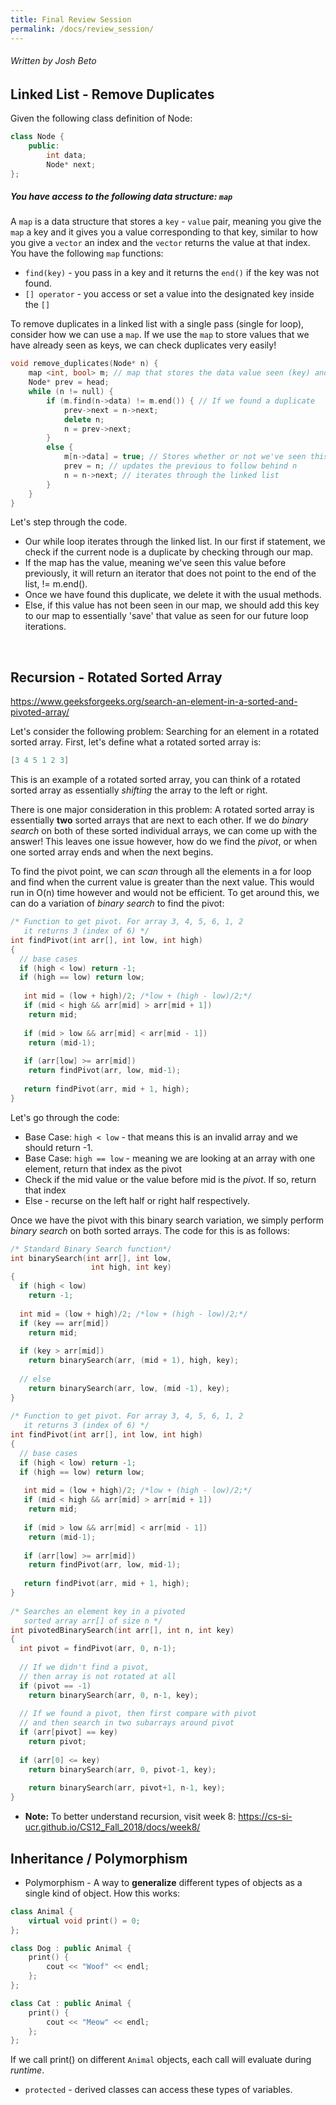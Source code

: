 ```yaml
---
title: Final Review Session
permalink: /docs/review_session/
---
```


###### Written by Josh Beto


## Linked List - Remove Duplicates

Given the following class definition of Node:

```cpp
class Node {
    public:
        int data;
        Node* next;
};
```

##### You have access to the following data structure: `map`
A `map` is a data structure that stores a `key` - `value` pair, meaning you give the `map` a key and it gives you a value corresponding to that key, similar to how you give a `vector` an index and the `vector` returns the value at that index.
You have the following `map` functions:
* `find(key)` - you pass in a key and it returns the `end()` if the key was not found.
* `[] operator` - you access or set a value into the designated key inside the `[]`

To remove duplicates in a linked list with a single pass (single for loop), consider how we can use a `map`. If we use the `map` to store values that we have already seen as keys, we can check duplicates very easily!
```cpp
void remove_duplicates(Node* n) {
    map <int, bool> m; // map that stores the data value seen (key) and whether it's been seen before (value).
    Node* prev = head;
    while (n != null) {
        if (m.find(n->data) != m.end()) { // If we found a duplicate
            prev->next = n->next;
            delete n;
            n = prev->next;
        }
        else {
            m[n->data] = true; // Stores whether or not we've seen this data value
            prev = n; // updates the previous to follow behind n
            n = n->next; // iterates through the linked list
        }
    }
}
```
Let's step through the code. 
* Our while loop iterates through the linked list. In our first if statement, we check if the current node is a duplicate by checking through our map. 
* If the map has the value, meaning we've seen this value before previously, it will return an iterator that does not point to the end of the list, != m.end().
*  Once we have found this duplicate, we delete it with the usual methods. 
*  Else, if this value has not been seen in our map, we should add this key to our map to essentially 'save' that value as seen for our future loop iterations. 
<br>


## Recursion - Rotated Sorted Array
 

https://www.geeksforgeeks.org/search-an-element-in-a-sorted-and-pivoted-array/

 Let's consider the following problem: Searching for an element in a rotated sorted array. First, let's define what a rotated sorted array is:
 ```cpp
[3 4 5 1 2 3]
 ```
 This is an example of a rotated sorted array, you can think of a rotated sorted array as essentially *shifting* the array to the left or right. 
 
 There is one major consideration in this problem: A rotated sorted array is essentially **two** sorted arrays that are next to each other. If we do *binary search* on both of these sorted individual arrays, we can come up with the answer! This leaves one issue however, how do we find the *pivot*, or when one sorted array ends and when the next begins.
 
To find the pivot point, we can *scan* through all the elements in a for loop and find when the current value is greater than the next value. This would run in O(n) time however and would not be efficient. To get around this, we can do a variation of *binary search* to find the pivot:
```cpp 
/* Function to get pivot. For array 3, 4, 5, 6, 1, 2 
   it returns 3 (index of 6) */
int findPivot(int arr[], int low, int high) 
{ 
  // base cases 
  if (high < low) return -1; 
  if (high == low) return low; 
  
   int mid = (low + high)/2; /*low + (high - low)/2;*/
   if (mid < high && arr[mid] > arr[mid + 1]) 
    return mid; 
      
   if (mid > low && arr[mid] < arr[mid - 1]) 
    return (mid-1); 
      
   if (arr[low] >= arr[mid]) 
    return findPivot(arr, low, mid-1); 
      
   return findPivot(arr, mid + 1, high); 
} 
```
Let's go through the code:
* Base Case: `high < low` - that means this is an invalid array and we should return -1.
* Base Case: `high == low` - meaning we are looking at an array with one element, return that index as the pivot
* Check if the mid value or the value before mid is the *pivot*. If so, return that index
* Else - recurse on the left half or right half respectively. 

Once we have the pivot with this binary search variation, we simply perform *binary search* on both sorted arrays. The code for this is as follows:
```cpp
/* Standard Binary Search function*/
int binarySearch(int arr[], int low,  
                  int high, int key) 
{ 
  if (high < low) 
    return -1; 
      
  int mid = (low + high)/2; /*low + (high - low)/2;*/
  if (key == arr[mid]) 
    return mid; 
      
  if (key > arr[mid]) 
    return binarySearch(arr, (mid + 1), high, key); 
      
  // else 
    return binarySearch(arr, low, (mid -1), key); 
} 
  
/* Function to get pivot. For array 3, 4, 5, 6, 1, 2 
   it returns 3 (index of 6) */
int findPivot(int arr[], int low, int high) 
{ 
  // base cases 
  if (high < low) return -1; 
  if (high == low) return low; 
  
   int mid = (low + high)/2; /*low + (high - low)/2;*/
   if (mid < high && arr[mid] > arr[mid + 1]) 
    return mid; 
      
   if (mid > low && arr[mid] < arr[mid - 1]) 
    return (mid-1); 
      
   if (arr[low] >= arr[mid]) 
    return findPivot(arr, low, mid-1); 
      
   return findPivot(arr, mid + 1, high); 
} 
  
/* Searches an element key in a pivoted 
   sorted array arr[] of size n */
int pivotedBinarySearch(int arr[], int n, int key) 
{ 
  int pivot = findPivot(arr, 0, n-1); 
  
  // If we didn't find a pivot,  
  // then array is not rotated at all 
  if (pivot == -1) 
    return binarySearch(arr, 0, n-1, key); 
  
  // If we found a pivot, then first compare with pivot 
  // and then search in two subarrays around pivot 
  if (arr[pivot] == key) 
    return pivot; 
      
  if (arr[0] <= key) 
    return binarySearch(arr, 0, pivot-1, key); 
      
    return binarySearch(arr, pivot+1, n-1, key); 
} 
```

* **Note:** To better understand recursion, visit week 8: 
  https://cs-si-ucr.github.io/CS12_Fall_2018/docs/week8/


## Inheritance / Polymorphism

* Polymorphism - A way to **generalize** different types of objects as a single kind of object. How this works:

```cpp
class Animal {
    virtual void print() = 0;
};

class Dog : public Animal {
    print() {
        cout << "Woof" << endl;
    };
};

class Cat : public Animal {
    print() {
        cout << "Meow" << endl;
    };
};
```

If we call print() on different `Animal` objects, each call will evaluate during *runtime*. 
* `protected` - derived classes can access these types of variables.
